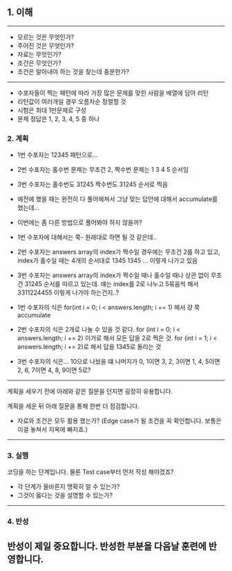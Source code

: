 ## 1. 이해

---
- 모르는 것은 무엇인가?
- 주어진 것은 무엇인가?
- 자료는 무엇인가?
- 조건은 무엇인가?
- 조건은 알아내야 하는 것을 찾는데 충분한가?
---
- 수포자들이 찍는 패턴에 따라 가장 많은 문제를 맞힌 사람을 배열에 담아 리턴
- 리턴값이 여러개일 경우 오름차순 정렬할 것
- 시험은 최대 1만문제로 구성
- 문제 정답은 1, 2, 3, 4, 5 중 하나

### 2. 계획
- 1번 수포자는 12345 패턴으로...
- 2번 수포자는 홀수번 문제는 무조건 2, 짝수번 문제는 1 3 4 5 순서임
- 3번 수포자는 홀수번도 31245 짝수번도 31245 순서로 찍음

- 예전에 했을 때는 완전히 다 풀어헤쳐서 그냥 맞는 답안에 대해서 accumulate를 했는데...
- 이번에는 좀 다른 방법으로 풀어봐야 하지 않을까?
- 1번 수포자에 대해서는 쭉- 원래대로 하면 될 것 같은데..
- 2번 수포자는 answers array의 index가 짝수일 경우에는 무조건 2를 하고 있고, index가 홀수일 때는 4개의 순서대로 1345 1345 ... 이렇게 나가고 있음
- 3번 수포자는 answers array의 index가 짝수일 때나 홀수일 때나 상관 없이 무조건 31245 순서를 따르고 있는데. 얘는 index를 2로 나누고 5묶음씩 해서 3311224455 이렇게 나가야 하는건지..?

- 1번 수포자의 식은 for(int i = 0; i < answers.length; i += 1) 해서 걍 쭉 accumulate
- 2번 수포자의 식은 2개로 나눌 수 있을 것 같다. for (int i = 0; i < answers.length; i += 2) 이거로 해서 모든 답을 2로 찍은 것. for (int i = 1; i < answers.length; i += 2)로 해서 답을 1345로 돌리는 것
- 3번 수포자의 식은... 10으로 나눴을 떄 나머지가 0, 1이면 3, 2, 3이면 1, 4, 5이면 2, 6, 7이면 4, 8, 9이면 5로?

---
계획을 세우기 전에 아래와 같은 질문을 던지면 굉장히 유용합니다.

계획을 세운 뒤 아래 질문을 통해 한번 더 점검합니다.

- 자료와 조건은 모두 활용 했는가? (Edge case가 될 조건을 꼭 확인합니다. 보통은 이걸 놓쳐서 지옥에 빠지죠.)
---

### 3. 실행

코딩을 하는 단계입니다. 물론 Test case부터 먼저 작성 해야겠죠?

- 각 단계가 올바른지 명확히 알 수 있는가?
- 그것이 옳다는 것을 설명할 수 있는가?

---

### 4. 반성

반성이 제일 중요합니다. 반성한 부분을 다음날 훈련에 반영합니다.
- 
